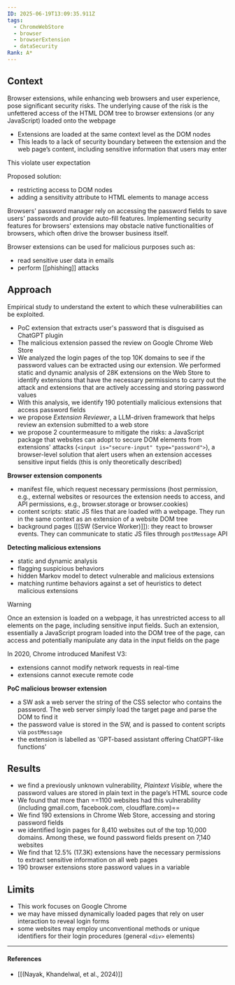 ```yaml
---
ID: 2025-06-19T13:09:35.911Z
tags:
  - ChromeWebStore
  - browser
  - browserExtension
  - dataSecurity
Rank: A*
---
```

## Context

Browser extensions, while enhancing web browsers and user experience, pose significant security risks. The underlying cause of the risk is the unfettered access of the HTML DOM tree to browser extensions (or any JavaScript) loaded onto the webpage
- Extensions are loaded at the same context level as the DOM nodes
- This leads to a lack of security boundary between the extension and the web page’s content, including sensitive information that users may enter

This violate user expectation

Proposed solution:
- restricting access to DOM nodes
- adding a sensitivity attribute to HTML elements to manage access

Browsers' password manager rely on accessing the password fields to save users' passwords and provide auto-fill features. Implementing security features for browsers' extensions may obstacle native functionalities of browsers, which often drive the browser business itself.

Browser extensions can be used for malicious purposes such as:
- read sensitive user data in emails
- perform [[phishing]] attacks

## Approach

Empirical study to understand the extent to which these vulnerabilities can be exploited.
- PoC extension that extracts user's password that is disguised as ChatGPT plugin
- The malicious extension passed the review on Google Chrome Web Store
- We analyzed the login pages of the top 10K domains to see if the password values can be extracted using our extension. We performed static and dynamic analysis of 28K extensions on the Web Store to identify extensions that have the necessary permissions to carry out the attack and extensions that are actively accessing and storing password values
- With this analysis, we identify 190 potentially malicious extensions that access password fields
- we propose *Extension Reviewer*, a LLM-driven framework that helps review an extension submitted to a web store
- we propose 2 countermeasure to mitigate the risks: a JavaScript package that websites can adopt to secure DOM elements from extensions' attacks (`<input is="secure-input" type="password">`), a browser-level solution that alert users when an extension accesses sensitive input fields (this is only theoretically described)

**Browser extension components**
- manifest file, which request necessary permissions (host permission, e.g., external websites or resources the extension needs to access, and API permissions, e.g., browser.storage or browser.cookies)
- content scripts: static JS files that are loaded with a webpage. They run in the same context as an extension of a website DOM tree
- background pages ([[SW (Service Worker)]]):  they react to browser events. They can communicate to static JS files through `postMessage` API

**Detecting malicious extensions**
- static and dynamic analysis
- flagging suspicious behaviors
- hidden Markov model to detect vulnerable and malicious extensions
- matching runtime behaviors against a set of heuristics to detect malicious extensions

> [!WARNING] 
> Once an extension is loaded on a webpage, it has unrestricted access to all elements on the page, including sensitive input fields. Such an extension, essentially a JavaScript program loaded into the DOM tree of the page, can access and potentially manipulate any data in the input fields on the page 

In 2020, Chrome introduced Manifest V3:
- extensions cannot modify network requests in real-time
- extensions cannot execute remote code

**PoC malicious browser extension**
- a SW ask a web server the string of the CSS selector who contains the password. The web server simply load the target page and parse the DOM to find it
- the password value is stored in the SW, and is passed to content scripts via `postMessage`
- the extension is labelled as 'GPT-based assistant offering ChatGPT-like functions'

## Results

- we find a previously unknown vulnerability, *Plaintext Visible*, where the password values are stored in plain text in the page’s HTML source code
- We found that more than ==1100 websites had this vulnerability (including gmail.com, facebook.com, cloudflare.com)==
- We find 190 extensions in Chrome Web Store, accessing and storing password fields
- we identified login pages for 8,410 websites out of the top 10,000 domains. Among these, we found password fields present on 7,140 websites
- We find that 12.5% (17.3K) extensions have the necessary permissions to extract sensitive information on all web pages
- 190 browser extensions store password values in a variable

## Limits

- This work focuses on Google Chrome
- we may have missed dynamically loaded pages that rely on user interaction to reveal login forms
- some websites may employ unconventional methods or unique identifiers for their login procedures (general `<div>` elements)

---
#### References
- [[(Nayak, Khandelwal, et al., 2024)]]
